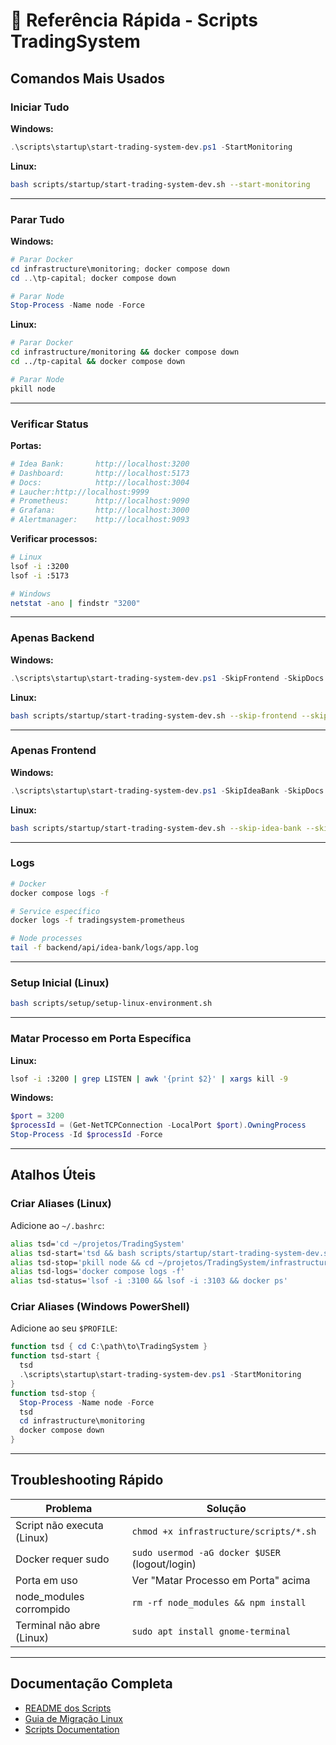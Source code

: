 # 🚀 Referência Rápida - Scripts TradingSystem

## Comandos Mais Usados

### Iniciar Tudo

**Windows:**
```powershell
.\scripts\startup\start-trading-system-dev.ps1 -StartMonitoring
```

**Linux:**
```bash
bash scripts/startup/start-trading-system-dev.sh --start-monitoring
```

---

### Parar Tudo

**Windows:**
```powershell
# Parar Docker
cd infrastructure\monitoring; docker compose down
cd ..\tp-capital; docker compose down

# Parar Node
Stop-Process -Name node -Force
```

**Linux:**
```bash
# Parar Docker
cd infrastructure/monitoring && docker compose down
cd ../tp-capital && docker compose down

# Parar Node
pkill node
```

---

### Verificar Status

**Portas:**
```bash
# Idea Bank:       http://localhost:3200
# Dashboard:       http://localhost:5173
# Docs:            http://localhost:3004
# Laucher:http://localhost:9999
# Prometheus:      http://localhost:9090
# Grafana:         http://localhost:3000
# Alertmanager:    http://localhost:9093
```

**Verificar processos:**
```bash
# Linux
lsof -i :3200
lsof -i :5173

# Windows
netstat -ano | findstr "3200"
```

---

### Apenas Backend

**Windows:**
```powershell
.\scripts\startup\start-trading-system-dev.ps1 -SkipFrontend -SkipDocs
```

**Linux:**
```bash
bash scripts/startup/start-trading-system-dev.sh --skip-frontend --skip-docs
```

---

### Apenas Frontend

**Windows:**
```powershell
.\scripts\startup\start-trading-system-dev.ps1 -SkipIdeaBank -SkipDocs
```

**Linux:**
```bash
bash scripts/startup/start-trading-system-dev.sh --skip-idea-bank --skip-docs
```

---

### Logs

```bash
# Docker
docker compose logs -f

# Service específico
docker logs -f tradingsystem-prometheus

# Node processes
tail -f backend/api/idea-bank/logs/app.log
```

---

### Setup Inicial (Linux)

```bash
bash scripts/setup/setup-linux-environment.sh
```

---

### Matar Processo em Porta Específica

**Linux:**
```bash
lsof -i :3200 | grep LISTEN | awk '{print $2}' | xargs kill -9
```

**Windows:**
```powershell
$port = 3200
$processId = (Get-NetTCPConnection -LocalPort $port).OwningProcess
Stop-Process -Id $processId -Force
```

---

## Atalhos Úteis

### Criar Aliases (Linux)

Adicione ao `~/.bashrc`:

```bash
alias tsd='cd ~/projetos/TradingSystem'
alias tsd-start='tsd && bash scripts/startup/start-trading-system-dev.sh --start-monitoring'
alias tsd-stop='pkill node && cd ~/projetos/TradingSystem/infrastructure/monitoring && docker compose down'
alias tsd-logs='docker compose logs -f'
alias tsd-status='lsof -i :3100 && lsof -i :3103 && docker ps'
```

### Criar Aliases (Windows PowerShell)

Adicione ao seu `$PROFILE`:

```powershell
function tsd { cd C:\path\to\TradingSystem }
function tsd-start { 
  tsd
  .\scripts\startup\start-trading-system-dev.ps1 -StartMonitoring 
}
function tsd-stop { 
  Stop-Process -Name node -Force
  tsd
  cd infrastructure\monitoring
  docker compose down
}
```

---

## Troubleshooting Rápido

| Problema | Solução |
|----------|---------|
| Script não executa (Linux) | `chmod +x infrastructure/scripts/*.sh` |
| Docker requer sudo | `sudo usermod -aG docker $USER` (logout/login) |
| Porta em uso | Ver "Matar Processo em Porta" acima |
| node_modules corrompido | `rm -rf node_modules && npm install` |
| Terminal não abre (Linux) | `sudo apt install gnome-terminal` |

---

## Documentação Completa

- [README dos Scripts](./README.md)
- [Guia de Migração Linux](../docs/context/ops/linux-migration-guide.md)
- [Scripts Documentation](../docs/context/ops/scripts/README.md)






